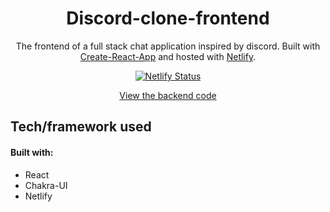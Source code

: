 <h1 align="center">
   Discord-clone-frontend 
</h1>
<p align="center">
    The frontend of a full stack chat application inspired by discord. Built with <a href="https://create-react-app.dev/" target="_blank" rel="noopener noreferrer">Create-React-App</a> and hosted with <a href="https://www.netlify.com/" target="_blank" rel="noopener noreferrer">Netlify</a>.
</p>
<div align="center">

[![Netlify Status](https://api.netlify.com/api/v1/badges/0f220598-548e-400d-8495-01be0e59e1dc/deploy-status)](https://app.netlify.com/sites/discord-clone-khoahyh/deploys)

</div>
<div align="center">

[View the backend code](https://github.com/khoaHyh/discord-clone-api)

</div>

## Tech/framework used
#### Built with:
  * React
  * Chakra-UI
  * Netlify
